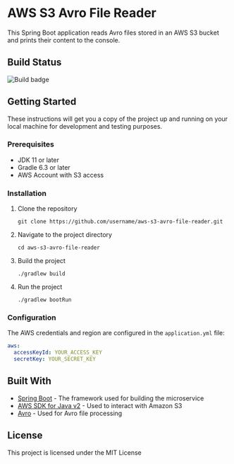 # AWS S3 Avro File Reader

This Spring Boot application reads Avro files stored in an AWS S3 bucket and prints their content to the console.

## Build Status

![Build badge](https://github.com/ByteScrybe/s3-bucket-reader/actions/workflows/github-actions.yml/badge.svg)

## Getting Started

These instructions will get you a copy of the project up and running on your local machine for development and testing purposes.

### Prerequisites

- JDK 11 or later
- Gradle 6.3 or later
- AWS Account with S3 access

### Installation

1. Clone the repository
    ```
    git clone https://github.com/username/aws-s3-avro-file-reader.git
    ```
2. Navigate to the project directory
    ```
    cd aws-s3-avro-file-reader
    ```
3. Build the project
    ```
    ./gradlew build
    ```
4. Run the project
    ```
    ./gradlew bootRun
    ```

### Configuration

The AWS credentials and region are configured in the `application.yml` file:

```yaml
aws:
  accessKeyId: YOUR_ACCESS_KEY
  secretKey: YOUR_SECRET_KEY
```

## Built With

* [Spring Boot](https://spring.io/projects/spring-boot) - The framework used for building the microservice
* [AWS SDK for Java v2](https://docs.aws.amazon.com/sdk-for-java/latest/developer-guide/home.html) - Used to interact with Amazon S3
* [Avro](https://avro.apache.org/) - Used for Avro file processing

## License

This project is licensed under the MIT License

